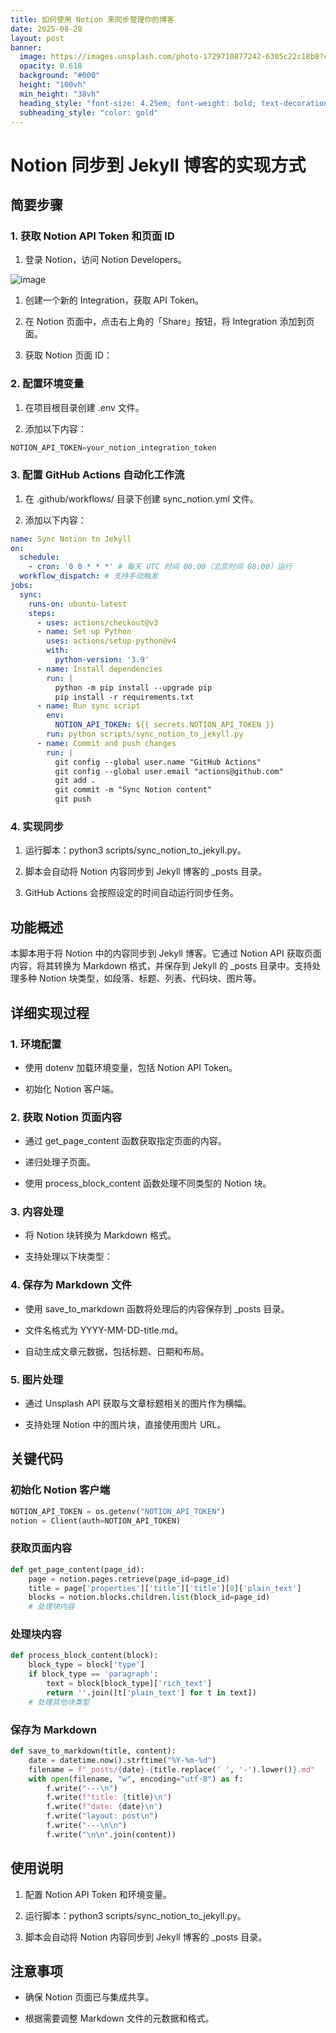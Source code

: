 ```yaml
---
title: 如何使用 Notion 来同步管理你的博客
date: 2025-08-28
layout: post
banner:
  image: https://images.unsplash.com/photo-1729710877242-6305c22c18b8?crop=entropy&cs=tinysrgb&fit=max&fm=jpg&ixid=M3w2OTIwMzJ8MHwxfHJhbmRvbXx8fHx8fHx8fDE3NTY0MTI1NjF8&ixlib=rb-4.1.0&q=80&w=1080
  opacity: 0.618
  background: "#000"
  height: "100vh"
  min_height: "38vh"
  heading_style: "font-size: 4.25em; font-weight: bold; text-decoration: underline"
  subheading_style: "color: gold"
---
```


# Notion 同步到 Jekyll 博客的实现方式

## 简要步骤

### 1. 获取 Notion API Token 和页面 ID

1. 登录 Notion，访问 Notion Developers。

![image](https://prod-files-secure.s3.us-west-2.amazonaws.com/a7a0cc5a-89b9-4cda-8686-1fba0ca52f40/d19c1afe-dea5-4312-9333-786b0ba83054/image.png?X-Amz-Algorithm=AWS4-HMAC-SHA256&X-Amz-Content-Sha256=UNSIGNED-PAYLOAD&X-Amz-Credential=ASIAZI2LB4667GGLZARX%2F20250828%2Fus-west-2%2Fs3%2Faws4_request&X-Amz-Date=20250828T202240Z&X-Amz-Expires=3600&X-Amz-Security-Token=IQoJb3JpZ2luX2VjEFQaCXVzLXdlc3QtMiJIMEYCIQC0MTmFP4BomQzTDL%2FLYpce79AQTFlMyORO3B2mGWAd%2BQIhAKYqlERDjprk6xGJuxb1Yk0AbPOsrEnh80bWnMSQOJ6vKogECK3%2F%2F%2F%2F%2F%2F%2F%2F%2F%2FwEQABoMNjM3NDIzMTgzODA1IgzelSLlf%2BTFwxiFa88q3ANfT6B3ZkJeG2fr2Tc0msMl2iHdfEOXITzbiXTaywN71yf64%2FgZlA7xbo6IlsB80fbGLnYTcvm9Qn6RNkjG7RQiXxLvQhv7PwpuVkAgjmoNL1FYu3eAmcwuI6D69hZFYtAxJexMCjztLM%2B%2BAsmpjyuDmY8jJSTtCBVlyqz6S4kyreEfGF84wwY5t8K9sDYuKvwecTb%2BFZoGadWYwA7Yzp10KrUUwwS6k0c7F39MKOIl4eOOPhBv%2BFOwrYNWHghKhsUJ1U%2BOGg6VmIitq%2Bes2kHvxFOhnLN%2BI6nLmQa%2F2OWtyjXGQ9b7EG6JgGG%2Fhpfy3vs4OIT5R%2FGWDnXsTNbCICiCP7%2By87W4V64efC0TYAGxeeqJlMjRuL1dNVZHN355l2Edh88XJvf6kgvI4ohzTGweqPhEp6PDuI%2FcJhkukyn3WmS30oPg6c5sEU4CL6AWEw6mjgD6oDWG20wsJsVah4UAd0i5rzzO4Rh7LE2Wq3jxx7ie7klZSWaewY%2B44uzPkl%2FJ2rRAOjX4Ckp7aEmGwsuttA%2F6jKFHX1ANwwYOMnQCjd7ZnnyHGwjeSRTOSzoQ%2B%2F%2FsmMquLBS3N7OQG7yGzNMQ%2FwABjpb1hXnIsDfHidknpiSRYuP9zcbom3H3xzCv8sLFBjqkAdktnxI0%2BebEeNG28kr7LF8MB1Yj2ccdqT%2F9puWdaCpSLENuoVKNcCxfYEzhg0mXbFXKcA1g7qAiFITSqkzGCaGbOHFNIk6Zf7ugbO2wkC6AJl%2BIsx2BTwNFKimDh2x0EXg2pLi4nCWvjv7HsoYJGGpF0S1%2BEmbPTtEIwvRf1UWvpvHWcT%2BUIMILrK0HNkP71raDhIdyJV3e2Lr3ld%2FOmM9hzKfL&X-Amz-Signature=8638d0b3d672cf5d8a1c5666ffd3885dfbedde178e17bde4509239e911b1b50a&X-Amz-SignedHeaders=host&x-amz-checksum-mode=ENABLED&x-id=GetObject)

1. 创建一个新的 Integration，获取 API Token。

1. 在 Notion 页面中，点击右上角的「Share」按钮，将 Integration 添加到页面。

1. 获取 Notion 页面 ID：


### 2. 配置环境变量

1. 在项目根目录创建 .env 文件。

1. 添加以下内容：

```javascript
NOTION_API_TOKEN=your_notion_integration_token
```

### 3. 配置 GitHub Actions 自动化工作流

1. 在 .github/workflows/ 目录下创建 sync_notion.yml 文件。

1. 添加以下内容：

```yaml
name: Sync Notion to Jekyll
on:
  schedule:
    - cron: '0 0 * * *' # 每天 UTC 时间 00:00（北京时间 08:00）运行
  workflow_dispatch: # 支持手动触发
jobs:
  sync:
    runs-on: ubuntu-latest
    steps:
      - uses: actions/checkout@v3
      - name: Set up Python
        uses: actions/setup-python@v4
        with:
          python-version: '3.9'
      - name: Install dependencies
        run: |
          python -m pip install --upgrade pip
          pip install -r requirements.txt
      - name: Run sync script
        env:
          NOTION_API_TOKEN: ${{ secrets.NOTION_API_TOKEN }}
        run: python scripts/sync_notion_to_jekyll.py
      - name: Commit and push changes
        run: |
          git config --global user.name "GitHub Actions"
          git config --global user.email "actions@github.com"
          git add .
          git commit -m "Sync Notion content"
          git push
```

### 4. 实现同步

1. 运行脚本：python3 scripts/sync_notion_to_jekyll.py。

1. 脚本会自动将 Notion 内容同步到 Jekyll 博客的 _posts 目录。

1. GitHub Actions 会按照设定的时间自动运行同步任务。

## 功能概述

本脚本用于将 Notion 中的内容同步到 Jekyll 博客。它通过 Notion API 获取页面内容，将其转换为 Markdown 格式，并保存到 Jekyll 的 _posts 目录中。支持处理多种 Notion 块类型，如段落、标题、列表、代码块、图片等。

## 详细实现过程

### 1. 环境配置

- 使用 dotenv 加载环境变量，包括 Notion API Token。

- 初始化 Notion 客户端。

### 2. 获取 Notion 页面内容

- 通过 get_page_content 函数获取指定页面的内容。

- 递归处理子页面。

- 使用 process_block_content 函数处理不同类型的 Notion 块。

### 3. 内容处理

- 将 Notion 块转换为 Markdown 格式。

- 支持处理以下块类型：


### 4. 保存为 Markdown 文件

- 使用 save_to_markdown 函数将处理后的内容保存到 _posts 目录。

- 文件名格式为 YYYY-MM-DD-title.md。

- 自动生成文章元数据，包括标题、日期和布局。

### 5. 图片处理

- 通过 Unsplash API 获取与文章标题相关的图片作为横幅。

- 支持处理 Notion 中的图片块，直接使用图片 URL。

## 关键代码

### 初始化 Notion 客户端

```python
NOTION_API_TOKEN = os.getenv("NOTION_API_TOKEN")
notion = Client(auth=NOTION_API_TOKEN)
```

### 获取页面内容

```python
def get_page_content(page_id):
    page = notion.pages.retrieve(page_id=page_id)
    title = page['properties']['title']['title'][0]['plain_text']
    blocks = notion.blocks.children.list(block_id=page_id)
    # 处理块内容
```

### 处理块内容

```python
def process_block_content(block):
    block_type = block['type']
    if block_type == 'paragraph':
        text = block[block_type]['rich_text']
        return ''.join([t['plain_text'] for t in text])
    # 处理其他块类型
```

### 保存为 Markdown

```python
def save_to_markdown(title, content):
    date = datetime.now().strftime("%Y-%m-%d")
    filename = f"_posts/{date}-{title.replace(' ', '-').lower()}.md"
    with open(filename, "w", encoding="utf-8") as f:
        f.write("---\n")
        f.write(f"title: {title}\n")
        f.write(f"date: {date}\n")
        f.write("layout: post\n")
        f.write("---\n\n")
        f.write("\n\n".join(content))
```

## 使用说明

1. 配置 Notion API Token 和环境变量。

1. 运行脚本：python3 scripts/sync_notion_to_jekyll.py。

1. 脚本会自动将 Notion 内容同步到 Jekyll 博客的 _posts 目录。

## 注意事项

- 确保 Notion 页面已与集成共享。

- 根据需要调整 Markdown 文件的元数据和格式。